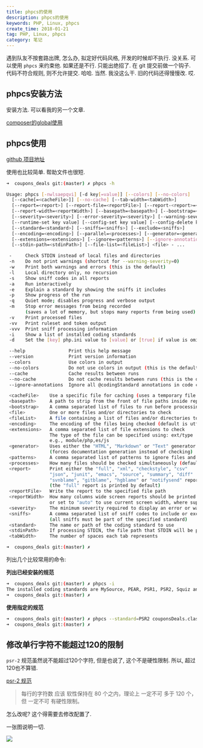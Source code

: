 ```yaml
---
title: phpcs的使用
description: phpcs的使用
keywords: PHP, Linux, phpcs
create_time: 2018-01-21
tag: PHP, Linux, phpcs
category: 笔记
---
```


遇到队友不按套路出牌, 怎么办, 拟定好代码风格, 开发的时候却不执行. 没关系. 可以使用 `phpcs` 来约束他.
如果还是不行. 只能出绝招了. 在 git 提交前做一个钩子. 代码不符合规则, 则不允许提交. 哈哈. 当然. 我没这么干.
旧的代码还得慢慢改. 哎.

## phpcs安装方法

安装方法. 可以看我的另一个文章.

[composer的global使用](http://www.qiuyuhome.com/2018/01/21/composer%E7%9A%84global%E4%BD%BF%E7%94%A8/)

## phpcs使用

[github 项目地址](https://github.com/squizlabs/PHP_CodeSniffer)

使用也比较简单. 帮助文件也很短.

```bash
➜  coupons_deals git:(master) ✗ phpcs -h

Usage: phpcs [-nwlsaepqvi] [-d key[=value]] [--colors] [--no-colors]
  [--cache[=<cacheFile>]] [--no-cache] [--tab-width=<tabWidth>]
  [--report=<report>] [--report-file=<reportFile>] [--report-<report>=<reportFile>]
  [--report-width=<reportWidth>] [--basepath=<basepath>] [--bootstrap=<bootstrap>]
  [--severity=<severity>] [--error-severity=<severity>] [--warning-severity=<severity>]
  [--runtime-set key value] [--config-set key value] [--config-delete key] [--config-show]
  [--standard=<standard>] [--sniffs=<sniffs>] [--exclude=<sniffs>]
  [--encoding=<encoding>] [--parallel=<processes>] [--generator=<generator>]
  [--extensions=<extensions>] [--ignore=<patterns>] [--ignore-annotations]
  [--stdin-path=<stdinPath>] [--file-list=<fileList>] <file> - ...

 -     Check STDIN instead of local files and directories
 -n    Do not print warnings (shortcut for --warning-severity=0)
 -w    Print both warnings and errors (this is the default)
 -l    Local directory only, no recursion
 -s    Show sniff codes in all reports
 -a    Run interactively
 -e    Explain a standard by showing the sniffs it includes
 -p    Show progress of the run
 -q    Quiet mode; disables progress and verbose output
 -m    Stop error messages from being recorded
       (saves a lot of memory, but stops many reports from being used)
 -v    Print processed files
 -vv   Print ruleset and token output
 -vvv  Print sniff processing information
 -i    Show a list of installed coding standards
 -d    Set the [key] php.ini value to [value] or [true] if value is omitted

 --help                Print this help message
 --version             Print version information
 --colors              Use colors in output
 --no-colors           Do not use colors in output (this is the default)
 --cache               Cache results between runs
 --no-cache            Do not cache results between runs (this is the default)
 --ignore-annotations  Ignore all @codingStandard annotations in code comments

 <cacheFile>    Use a specific file for caching (uses a temporary file by default)
 <basepath>     A path to strip from the front of file paths inside reports
 <bootstrap>    A comma separated list of files to run before processing begins
 <file>         One or more files and/or directories to check
 <fileList>     A file containing a list of files and/or directories to check (one per line)
 <encoding>     The encoding of the files being checked (default is utf-8)
 <extensions>   A comma separated list of file extensions to check
                The type of the file can be specified using: ext/type
                e.g., module/php,es/js
 <generator>    Uses either the "HTML", "Markdown" or "Text" generator
                (forces documentation generation instead of checking)
 <patterns>     A comma separated list of patterns to ignore files and directories
 <processes>    How many files should be checked simultaneously (default is 1)
 <report>       Print either the "full", "xml", "checkstyle", "csv"
                "json", "junit", "emacs", "source", "summary", "diff"
                "svnblame", "gitblame", "hgblame" or "notifysend" report
                (the "full" report is printed by default)
 <reportFile>   Write the report to the specified file path
 <reportWidth>  How many columns wide screen reports should be printed
                or set to "auto" to use current screen width, where supported
 <severity>     The minimum severity required to display an error or warning
 <sniffs>       A comma separated list of sniff codes to include or exclude from checking
                (all sniffs must be part of the specified standard)
 <standard>     The name or path of the coding standard to use
 <stdinPath>    If processing STDIN, the file path that STDIN will be processed as
 <tabWidth>     The number of spaces each tab represents

➜  coupons_deals git:(master) ✗

```

列出几个比较常用的命令:

**列出已经安装的规范**

```bash
➜  coupons_deals git:(master) ✗ phpcs -i
The installed coding standards are MySource, PEAR, PSR1, PSR2, Squiz and Zend
➜  coupons_deals git:(master) ✗
```

**使用指定的规范**

```bash
➜  coupons_deals git:(master) ✗ phpcs --standard=PSR2 couponsDeals.class.php
➜  coupons_deals git:(master) ✗
```

## 修改单行字符不能超过120的限制

`psr-2` 规范虽然说不能超过120个字符, 但是也说了, 这个不是硬性限制. 所以, 超过120也不算错.

[psr-2 规范](https://laravel-china.org/topics/2079/psr-specification-psr-2-coding-style-specification)

> 每行的字符数 应该 软性保持在 80 个之内，理论上 一定不可 多于 120 个，但 一定不可 有硬性限制。

怎么改呢? 这个得需要去修改配置了.

一张图说明一切.

![](/images/phpcs_set_2.png)
